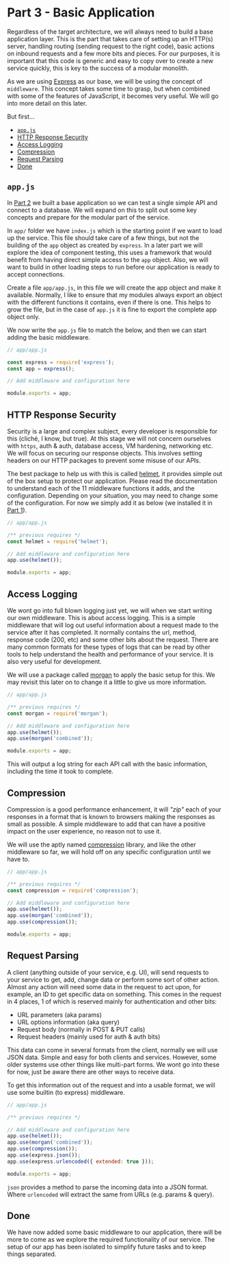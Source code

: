 # Part 3 - Basic Application <!-- omit in toc -->

Regardless of the target architecture, we will always need to build a base application layer. This is the part that takes care of setting up an HTTP(s) server, handling routing (sending request to the right code), basic actions on inbound requests and a few more bits and pieces. For our purposes, it is important that this code is generic and easy to copy over to create a new service quickly, this is key to the success of a modular monolith.

As we are using [Express](https://expressjs.com/) as our base, we will be using the concept of `middleware`. This concept takes some time to grasp, but when combined with some of the features of JavaScript, it becomes very useful. We will go into more detail on this later.

But first...

- [`app.js`](#appjs)
- [HTTP Response Security](#http-response-security)
- [Access Logging](#access-logging)
- [Compression](#compression)
- [Request Parsing](#request-parsing)
- [Done](#done)

## `app.js`

In [Part 2](./PART-2.md) we built a base application so we can test a single simple API and connect to a database. We will expand on this to split out some key concepts and prepare for the modular part of the service.

In `app/` folder we have `index.js` which is the starting point if we want to load up the service. This file should take care of a few things, but not the building of the `app` object as created by `express`. In a later part we will explore the idea of component testing, this uses a framework that would benefit from having direct simple access to the `app` object. Also, we will want to build in other loading steps to run before our application is ready to accept connections.

Create a file `app/app.js`, in this file we will create the app object and make it available. Normally, I like to ensure that my modules always export an object with the different functions it contains, even if there is one. This helps to grow the file, but in the case of `app.js` it is fine to export the complete app object only.

We now write the `app.js` file to match the below, and then we can start adding the basic middleware.

```js
// app/app.js

const express = require('express');
const app = express();

// Add middleware and configuration here

module.exports = app;
```

## HTTP Response Security

Security is a large and complex subject, every developer is responsible for this (cliché, I know, but true). At this stage we will not concern ourselves with `https`, auth & auth, database access, VM hardening, networking etc. We will focus on securing our response objects. This involves setting headers on our HTTP packages to prevent some misuse of our APIs.

The best package to help us with this is called [helmet](https://helmetjs.github.io/), it provides simple out of the box setup to protect our application. Please read the documentation to understand each of the 11 middleware functions it adds, and the configuration. Depending on your situation, you may need to change some of the configuration. For now we simply add it as below (we installed it in [Part 1](PART-1.md)).

```js
// app/app.js

/** previous requires */
const helmet = require('helmet');

// Add middleware and configuration here
app.use(helmet());

module.exports = app;
```

## Access Logging

We wont go into full blown logging just yet, we will when we start writing our own middleware. This is about access logging. This is a simple middleware that will log out useful information about a request made to the service after it has completed. It normally contains the url, method, response code (200, etc) and some other bits about the request. There are many common formats for these types of logs that can be read by other tools to help understand the health and performance of your service. It is also very useful for development.

We will use a package called [morgan](https://github.com/expressjs/morgan#readme) to apply the basic setup for this. We may revisit this later on to change it a little to give us more information.

```js
// app/app.js

/** previous requires */
const morgan = require('morgan');

// Add middleware and configuration here
app.use(helmet());
app.use(morgan('combined'));

module.exports = app;
```

This will output a log string for each API call with the basic information, including the time it took to complete.

## Compression

Compression is a good performance enhancement, it will *"zip"* each of your responses in a format that is known to browsers making the responses as small as possible. A simple middleware to add that can have a positive impact on the user experience, no reason not to use it.

We will use the aptly named [compression](https://github.com/expressjs/compression#readme) library, and like the other middleware so far, we will hold off on any specific configuration until we have to.

```js
// app/app.js

/** previous requires */
const compression = require('compression');

// Add middleware and configuration here
app.use(helmet());
app.use(morgan('combined'));
app.use(compression());

module.exports = app;
```

## Request Parsing

A client (anything outside of your service, e.g. UI), will send requests to your service to get, add, change data or perform some sort of other action. Almost any action will need some data in the request to act upon, for example, an ID to get specific data on something. This comes in the request in 4 places, 1 of which is reserved mainly for authentication and other bits:

- URL parameters (aka params)
- URL options information (aka query)
- Request body (normally in POST & PUT calls)
- Request headers (mainly used for auth & auth bits)

This data can come in several formats from the client, normally we will use JSON data. Simple and easy for both clients and services. However, some older systems use other things like multi-part forms. We wont go into these for now, just be aware there are other ways to receive data.

To get this information out of the request and into a usable format, we will use some builtin (to express) middleware.

```js
// app/app.js

/** previous requires */

// Add middleware and configuration here
app.use(helmet());
app.use(morgan('combined'));
app.use(compression());
app.use(express.json());
app.use(express.urlencoded({ extended: true }));

module.exports = app;
```

`json` provides a method to parse the incoming data into a JSON format. Where `urlencoded` will extract the same from URLs (e.g. params & query).

## Done

We have now added some basic middleware to our application, there will be more to come as we explore the required functionality of our service. The setup of our app has been isolated to simplify future tasks and to keep things separated.
